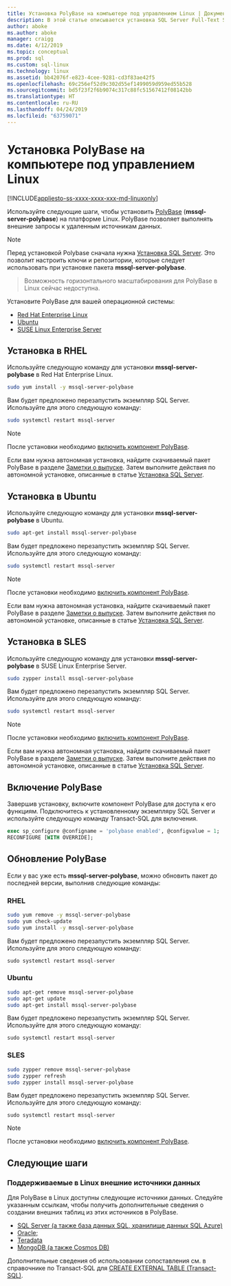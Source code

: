 ```yaml
---
title: Установка PolyBase на компьютере под управлением Linux | Документация Майкрософт
description: В этой статье описывается установка SQL Server Full-Text Search в Linux.
author: aboke
ms.author: aboke
manager: craigg
ms.date: 4/12/2019
ms.topic: conceptual
ms.prod: sql
ms.custom: sql-linux
ms.technology: linux
ms.assetid: bb42076f-e823-4cee-9281-cd3f83ae42f5
ms.openlocfilehash: 69c256ef52d9c302d55ef1499059d959ed55b528
ms.sourcegitcommit: bd5f23f2f6b9074c317c88fc51567412f08142bb
ms.translationtype: HT
ms.contentlocale: ru-RU
ms.lasthandoff: 04/24/2019
ms.locfileid: "63759071"
---
```

# <a name="install-polybase-on-linux"></a>Установка PolyBase на компьютере под управлением Linux

[!INCLUDE[appliesto-ss-xxxx-xxxx-xxx-md-linuxonly](../../includes/appliesto-ss-xxxx-xxxx-xxx-md-linuxonly.md)]

Используйте следующие шаги, чтобы установить [PolyBase](../../relational-databases/search/full-text-search.md) (**mssql-server-polybase**) на платформе Linux. PolyBase позволяет выполнять внешние запросы к удаленным источникам данных. 

>[!NOTE]
> Перед установкой Polybase сначала нужна [Установка SQL Server](../../linux/sql-server-linux-setup.md#platforms). Это позволит настроить ключи и репозитории, которые следует использовать при установке пакета **mssql-server-polybase**.

> Возможность горизонтального масштабирования для PolyBase в Linux сейчас недоступна.


Установите PolyBase для вашей операционной системы:

- [Red Hat Enterprise Linux](#RHEL)
- [Ubuntu](#ubuntu)
- [SUSE Linux Enterprise Server](#SLES)



## <a name="RHEL">Установка в RHEL</a>

Используйте следующую команду для установки **mssql-server-polybase** в Red Hat Enterprise Linux. 

```bash
sudo yum install -y mssql-server-polybase
```

Вам будет предложено перезапустить экземпляр SQL Server. Используйте для этого следующую команду:

```bash
sudo systemctl restart mssql-server
```

>[!NOTE]
>После установки необходимо [включить компонент PolyBase](#enable).

Если вам нужна автономная установка, найдите скачиваемый пакет PolyBase в разделе [Заметки о выпуске](../../linux/sql-server-linux-release-notes.md). Затем выполните действия по автономной установке, описанные в статье [Установка SQL Server](../../linux/sql-server-linux-setup.md#offline).

## <a name="ubuntu">Установка в Ubuntu</a>

Используйте следующую команду для установки **mssql-server-polybase** в Ubuntu. 

```bash
sudo apt-get install mssql-server-polybase
```

Вам будет предложено перезапустить экземпляр SQL Server. Используйте для этого следующую команду:

```bash
sudo systemctl restart mssql-server
```

>[!NOTE]
>После установки необходимо [включить компонент PolyBase](#enable).

Если вам нужна автономная установка, найдите скачиваемый пакет PolyBase в разделе [Заметки о выпуске](../../linux/sql-server-linux-release-notes.md). Затем выполните действия по автономной установке, описанные в статье [Установка SQL Server](../../linux/sql-server-linux-setup.md#offline).

## <a name="SLES">Установка в SLES</a>

Используйте следующую команду для установки **mssql-server-polybase** в SUSE Linux Enterprise Server. 

```bash
sudo zypper install mssql-server-polybase
```

Вам будет предложено перезапустить экземпляр SQL Server. Используйте для этого следующую команду:

```bash
sudo systemctl restart mssql-server
```

>[!NOTE]
>После установки необходимо [включить компонент PolyBase](#enable).


Если вам нужна автономная установка, найдите скачиваемый пакет PolyBase в разделе [Заметки о выпуске](../../linux/sql-server-linux-release-notes.md). Затем выполните действия по автономной установке, описанные в статье [Установка SQL Server](../../linux/sql-server-linux-setup.md#offline).


## <a name="enable">Включение PolyBase</a> 

Завершив установку, включите компонент PolyBase для доступа к его функциям. Подключитесь к установленному экземпляру SQL Server и используйте следующую команду Transact-SQL для включения.

```sql
exec sp_configure @configname = 'polybase enabled', @configvalue = 1;
RECONFIGURE [WITH OVERRIDE];
```

## <a name="update-polybase"></a>Обновление PolyBase

Если у вас уже есть **mssql-server-polybase**, можно обновить пакет до последней версии, выполнив следующие команды:

### <a name="rhel"></a>RHEL

```bash
sudo yum remove -y mssql-server-polybase
sudo yum check-update
sudo yum install -y mssql-server-polybase
```

Вам будет предложено перезапустить экземпляр SQL Server. Используйте для этого следующую команду:

```
sudo systemctl restart mssql-server
```

### <a name="ubuntu"></a>Ubuntu

```bash
sudo apt-get remove mssql-server-polybase
sudo apt-get update 
sudo apt-get install mssql-server-polybase
```

Вам будет предложено перезапустить экземпляр SQL Server. Используйте для этого следующую команду:

```
sudo systemctl restart mssql-server
```

### <a name="sles"></a>SLES

```bash
sudo zypper remove mssql-server-polybase
sudo zypper refresh
sudo zypper install mssql-server-polybase
```

Вам будет предложено перезапустить экземпляр SQL Server. Используйте для этого следующую команду:

```
sudo systemctl restart mssql-server
```

>[!NOTE]
>После установки необходимо [включить компонент PolyBase](#enable).

## <a name="next-steps"></a>Следующие шаги

### <a name="supported-external-data-sources-on-linux"></a>Поддерживаемые в Linux внешние источники данных

Для PolyBase в Linux доступны следующие источники данных. Следуйте указанным ссылкам, чтобы получить дополнительные сведения о создании внешних таблиц из этих источников в PolyBase. 

- [SQL Server (а также база данных SQL, хранилище данных SQL Azure)](../../relational-databases/polybase/polybase-configure-sql-server.md)
- [Oracle;](../../relational-databases/polybase/polybase-configure-oracle.md)
- [Teradata](../../relational-databases/polybase/polybase-configure-teradata.md)
- [MongoDB (а также Cosmos DB)](../../relational-databases/polybase/polybase-configure-mongodb.md)

Дополнительные сведения об использовании сопоставления см. в справочнике по Transact-SQL для [CREATE EXTERNAL TABLE (Transact-SQL)](../../t-sql/statements/create-external-table-transact-sql.md).